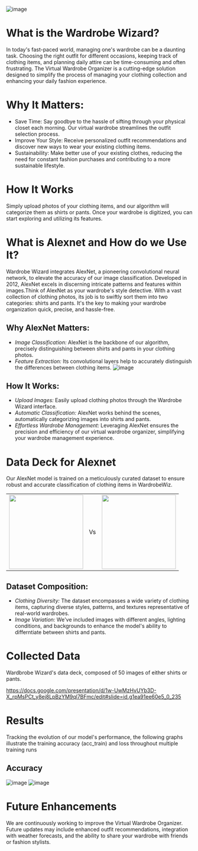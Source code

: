 ![image](https://github.com/hollydarter/Data-Science-Math/assets/143565143/2818d528-9b4e-4bfb-b199-317f6a26aa20)
# What is the Wardrobe Wizard?
In today's fast-paced world, managing one's wardrobe can be a daunting task. Choosing the right outfit for different occasions, keeping track of clothing items, and planning daily attire can be time-consuming and often frustrating. The Virtual Wardrobe Organizer is a cutting-edge solution designed to simplify the process of managing your clothing collection and enhancing your daily fashion experience.
# Why It Matters:
- Save Time: Say goodbye to the hassle of sifting through your physical closet each morning. Our virtual wardrobe streamlines the outfit selection process.
- Improve Your Style: Receive personalized outfit recommendations and discover new ways to wear your existing clothing items.
- Sustainability: Make better use of your existing clothes, reducing the need for constant fashion purchases and contributing to a more sustainable lifestyle.
# How It Works
Simply upload photos of your clothing items, and our algorithm will categorize them as shirts or pants. Once your wardrobe is digitized, you can start exploring and utilizing its features.
# What is Alexnet and How do we Use It?
Wardrobe Wizard integrates AlexNet, a pioneering convolutional neural network, to elevate the accuracy of our image classification. Developed in 2012, AlexNet excels in discerning intricate patterns and features within images.Think of AlexNet as your wardrobe's style detective. With a vast collection of clothing photos, its job is to swiftly sort them into two categories: shirts and pants. It's the key to making your wardrobe organization quick, precise, and hassle-free. 
## Why AlexNet Matters:
- *Image Classification:* AlexNet is the backbone of our algorithm, precisely distinguishing between shirts and pants in your clothing photos.
- *Feature Extraction:* Its convolutional layers help to accurately distinguish the differences between clothing items.
 ![image](https://miro.medium.com/v2/resize:fit:960/0*pJ3o_2zTTNnixhKH.png)
## How It Works:
- *Upload Images:*
Easily upload clothing photos through the Wardrobe Wizard interface.
- *Automatic Classification:*
AlexNet works behind the scenes, automatically categorizing images into shirts and pants.
- *Effortless Wardrobe Management:*
Leveraging AlexNet ensures the precision and efficiency of our virtual wardrobe organizer, simplifying your wardrobe management experience.
# Data Deck for Alexnet
Our AlexNet model is trained on a meticulously curated dataset to ensure robust and accurate classification of clothing items in WardrobeWiz.
<table>
  <tr>
    <td>
      <img src="https://encrypted-tbn0.gstatic.com/images?q=tbn:ANd9GcTG0I9-Bno7heabRn7nO6YEPC22BlfmTRQGzA&usqp=CAU" width="200" height="200">
    </td>
    <td>
      Vs
    </td>
    <td>
      <img src="https://shonajoy.com/cdn/shop/products/SARA-Tailored-Wide-Leg-Pant.jpg?v=1674796021" width="200" height="200"> 
    </td>
  </tr>
</table> 

## Dataset Composition:
- *Clothing Diversity:* The dataset encompasses a wide variety of clothing items, capturing diverse styles, patterns, and textures representative of real-world wardrobes.
- *Image Variation:* We've included images with different angles, lighting conditions, and backgrounds to enhance the model's ability to differntiate between shirts and pants.

# Collected Data
Wardbrobe Wizard's data deck, composed of 50 images of either shirts or pants. 

https://docs.google.com/presentation/d/1w-UwMzHvUYb3D-X_rpMsPCt_y8ej8LpBzYM9ql7BFmc/edit#slide=id.g1ea91ee60e5_0_235

# Results
Tracking the evolution of our model's performance, the following graphs illustrate the training accuracy (acc_train) and loss throughout multiple training runs

## Accuracy
![image]()
![image]()

# Future Enhancements
We are continuously working to improve the Virtual Wardrobe Organizer. Future updates may include enhanced outfit recommendations, integration with weather forecasts, and the ability to share your wardrobe with friends or fashion stylists.

